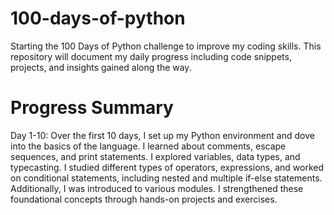 # 100-days-of-python
Starting the 100 Days of Python challenge to improve my coding skills. This repository will document my daily progress including code snippets, projects, and insights gained along the way.

# Progress Summary

Day 1-10: 
Over the first 10 days, I set up my Python environment and dove into the basics of the language. I learned about comments, escape sequences, and print statements. I explored variables, data types, and typecasting. I studied different types of operators, expressions, and worked on conditional statements, including nested and multiple if-else statements. Additionally, I was introduced to various modules. I strengthened these foundational concepts through hands-on projects and exercises.
